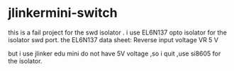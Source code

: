 # jlinkermini-switch

this is a fail project for the swd isolator .
i use EL6N137 opto isolator for the isolator swd port.
the EL6N137 data sheet:
Reverse input voltage VR 5 V


but i use jlinker edu mini 
do not have 5V voltage ,so i quit ,use si8605 for the isolator.
